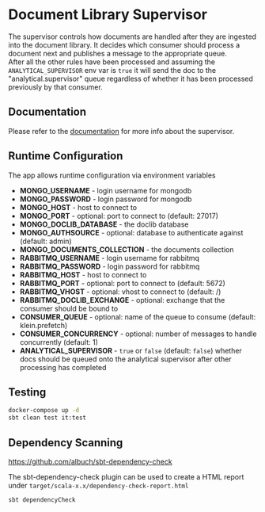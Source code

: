 # Document Library Supervisor

The supervisor controls how documents are handled after they are ingested into the document library. 
It decides which consumer should process a document next and publishes a message to the appropriate queue.  
After all the other rules have been processed and assuming the `ANALYTICAL_SUPERVISOR` env var is `true` it will send the doc to the "analytical.supervisor" queue regardless of whether it has been processed previously by that consumer.

## Documentation

Please refer to the [documentation](docs/index.md) for more info about the supervisor.
 
## Runtime Configuration

The app allows runtime configuration via environment variables

* **MONGO_USERNAME** - login username for mongodb
* **MONGO_PASSWORD** - login password for mongodb
* **MONGO_HOST** - host to connect to
* **MONGO_PORT** - optional: port to connect to (default: 27017) 
* **MONGO_DOCLIB_DATABASE** - the doclib database
* **MONGO_AUTHSOURCE** - optional: database to authenticate against (default: admin)
* **MONGO_DOCUMENTS_COLLECTION** - the documents collection
* **RABBITMQ_USERNAME** - login username for rabbitmq
* **RABBITMQ_PASSWORD** - login password for rabbitmq
* **RABBITMQ_HOST** - host to connect to
* **RABBITMQ_PORT** - optional: port to connect to (default: 5672)
* **RABBITMQ_VHOST** - optional: vhost to connect to (default: /)
* **RABBITMQ_DOCLIB_EXCHANGE** - optional: exchange that the consumer should be bound to
* **CONSUMER_QUEUE** - optional: name of the queue to consume (default: klein.prefetch)
* **CONSUMER_CONCURRENCY** - optional: number of messages to handle concurrently (default: 1)
* **ANALYTICAL_SUPERVISOR** - `true` or `false` (default: `false`) whether docs should be queued onto the analytical supervisor after other processing has completed

## Testing
```bash
docker-compose up -d
sbt clean test it:test
```

## Dependency Scanning

https://github.com/albuch/sbt-dependency-check

The sbt-dependency-check plugin can be used to create a HTML report under `target/scala-x.x/dependency-check-report.html`

```bash
sbt dependencyCheck
```
